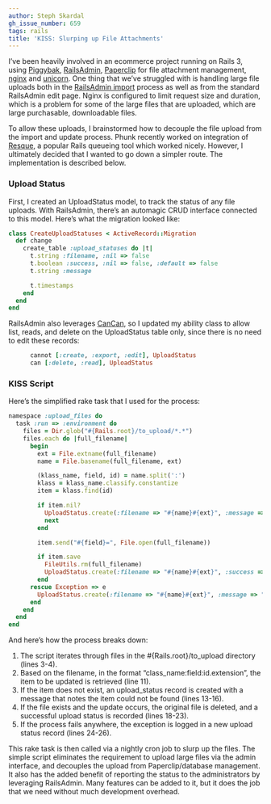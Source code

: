 ```yaml
---
author: Steph Skardal
gh_issue_number: 659
tags: rails
title: 'KISS: Slurping up File Attachments'
---
```


I’ve been heavily involved in an ecommerce project running on Rails 3, using [Piggybak](https://github.com/piggybak/piggybak), [RailsAdmin](https://github.com/sferik/rails_admin), [Paperclip](https://github.com/thoughtbot/paperclip) for file attachment management, [nginx](https://nginx.org/) and [unicorn](https://bogomips.org/unicorn/). One thing that we’ve struggled with is handling large file uploads both in the [RailsAdmin import](/blog/2012/02/01/railsadmin-import-part-2) process as well as from the standard RailsAdmin edit page. Nginx is configured to limit request size and duration, which is a problem for some of the large files that are uploaded, which are large purchasable, downloadable files.

To allow these uploads, I brainstormed how to decouple the file upload from the import and update process. Phunk recently worked on integration of [Resque](https://github.com/resque/resque), a popular Rails queueing tool which worked nicely. However, I ultimately decided that I wanted to go down a simpler route. The implementation is described below.

### Upload Status

First, I created an UploadStatus model, to track the status of any file uploads. With RailsAdmin, there’s an automagic CRUD interface connected to this model. Here’s what the migration looked like:

```ruby
class CreateUploadStatuses < ActiveRecord::Migration
  def change
    create_table :upload_statuses do |t|
      t.string :filename, :nil => false
      t.boolean :success, :nil => false, :default => false
      t.string :message

      t.timestamps
    end
  end
end
```

RailsAdmin also leverages [CanCan](https://github.com/ryanb/cancan/), so I updated my ability class to allow list, reads, and delete on the UploadStatus table only, since there is no need to edit these records:

```ruby
      cannot [:create, :export, :edit], UploadStatus
      can [:delete, :read], UploadStatus
```

### KISS Script

Here’s the simplified rake task that I used for the process:

```ruby
namespace :upload_files do
  task :run => :environment do
    files = Dir.glob("#{Rails.root}/to_upload/*.*")
    files.each do |full_filename|
      begin
        ext = File.extname(full_filename)
        name = File.basename(full_filename, ext)

        (klass_name, field, id) = name.split(':')
        klass = klass_name.classify.constantize
        item = klass.find(id)

        if item.nil?
          UploadStatus.create(:filename => "#{name}#{ext}", :message => "Could not find item from #{id}.")
          next
        end

        item.send("#{field}=", File.open(full_filename))

        if item.save
          FileUtils.rm(full_filename)
          UploadStatus.create(:filename => "#{name}#{ext}", :success => true)
        end
      rescue Exception => e
        UploadStatus.create(:filename => "#{name}#{ext}", :message => "#{e.inspect}")
      end
    end
  end
end
```

And here’s how the process breaks down:

1. The script iterates through files in the #{Rails.root}/to_upload directory (lines 3-4).
1. Based on the filename, in the format “class_name:field:id.extension”, the item to be updated is retrieved (line 11).
1. If the item does not exist, an upload_status record is created with a message that notes the item could not be found (lines 13-16).
1. If the file exists and the update occurs, the original file is deleted, and a successful upload status is recorded (lines 18-23).
1. If the process fails anywhere, the exception is logged in a new upload status record (lines 24-26).

This rake task is then called via a nightly cron job to slurp up the files. The simple script eliminates the requirement to upload large files via the admin interface, and decouples the upload from Paperclip/database management. It also has the added benefit of reporting the status to the administrators by leveraging RailsAdmin. Many features can be added to it, but it does the job that we need without much development overhead.
